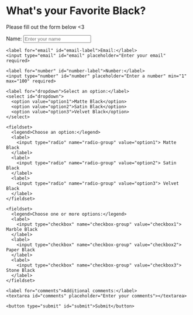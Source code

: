 <!DOCTYPE html>
<html>
<head>
  <title>What's your Favorite Black?</title>
  <link rel="stylesheet" href="styles.css">
</head>
<body>
  <h1 id="title">What's your Favorite Black?</h1>
  <p id="description">Please fill out the form below <3</p>

  <form id="survey-form">
    <label for="name" id="name-label">Name:</label>
    <input type="text" id="name" placeholder="Enter your name" required>

    <label for="email" id="email-label">Email:</label>
    <input type="email" id="email" placeholder="Enter your email" required>

    <label for="number" id="number-label">Number:</label>
    <input type="number" id="number" placeholder="Enter a number" min="1" max="100" required>

    <label for="dropdown">Select an option:</label>
    <select id="dropdown">
      <option value="option1">Matte Black</option>
      <option value="option2">Satin Black</option>
      <option value="option3">Velvet Black</option>
    </select>

    <fieldset>
      <legend>Choose an option:</legend>
      <label>
        <input type="radio" name="radio-group" value="option1"> Matte Black
      </label>
      <label>
        <input type="radio" name="radio-group" value="option2"> Satin Black
      </label>
      <label>
        <input type="radio" name="radio-group" value="option3"> Velvet Black
      </label>
    </fieldset>

    <fieldset>
      <legend>Choose one or more options:</legend>
      <label>
        <input type="checkbox" name="checkbox-group" value="checkbox1"> Marble Black
      </label>
      <label>
        <input type="checkbox" name="checkbox-group" value="checkbox2"> Paper Black
      </label>
      <label>
        <input type="checkbox" name="checkbox-group" value="checkbox3"> Stone Black
      </label>
    </fieldset>

    <label for="comments">Additional comments:</label>
    <textarea id="comments" placeholder="Enter your comments"></textarea>

    <button type="submit" id="submit">Submit</button>
  </form>
</body>
</html>
